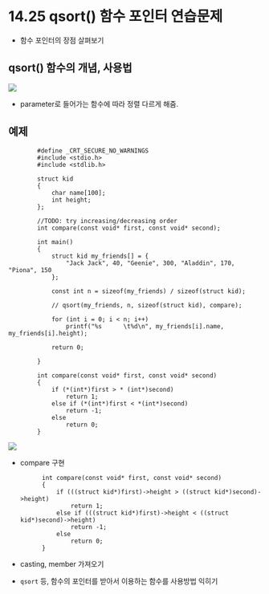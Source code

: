 # 14.25 qsort() 함수 포인터 연습문제
* 함수 포인터의 장점 살펴보기

## qsort() 함수의 개념, 사용법
<img src="https://github.com/uber9ma/following_C/blob/master/images/chapter14/func5.png?raw=true">

* parameter로 들어가는 함수에 따라 정렬 다르게 해줌.

## 예제
            #define _CRT_SECURE_NO_WARNINGS
            #include <stdio.h>
            #include <stdlib.h>

            struct kid
            {
                char name[100];
                int height;
            };

            //TODO: try increasing/decreasing order
            int compare(const void* first, const void* second);

            int main()
            {
                struct kid my_friends[] = {
                    "Jack Jack", 40, "Geenie", 300, "Aladdin", 170, "Piona", 150
                };

                const int n = sizeof(my_friends) / sizeof(struct kid);

                // qsort(my_friends, n, sizeof(struct kid), compare);
                
                for (int i = 0; i < n; i++)
                    printf("%s    	\t%d\n", my_friends[i].name, my_friends[i].height);

                return 0;

            }

            int compare(const void* first, const void* second)
            {
                if (*(int*)first > * (int*)second)
                    return 1;
                else if (*(int*)first < *(int*)second)
                    return -1;
                else
                    return 0;
            }

<img src="https://github.com/uber9ma/following_C/blob/master/images/chapter14/func6.png?raw=true">

* compare 구현

            int compare(const void* first, const void* second)
            {
                if (((struct kid*)first)->height > ((struct kid*)second)->height)
                    return 1;
                else if (((struct kid*)first)->height < ((struct kid*)second)->height)
                    return -1;
                else
                    return 0;
            }

* casting, member 가져오기

* `qsort` 등, 함수의 포인터를 받아서 이용하는 함수를 사용방법 익히기